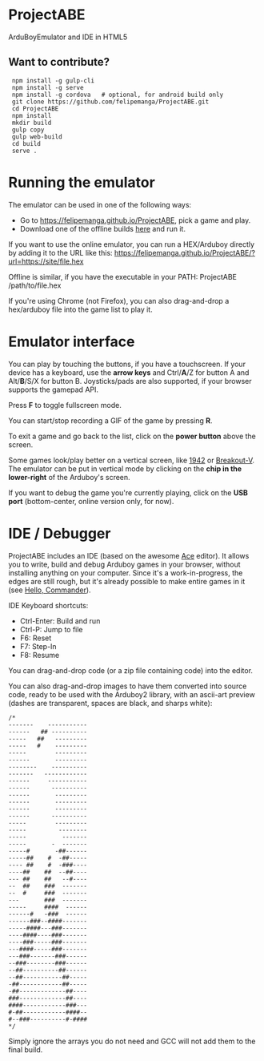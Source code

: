 # ProjectABE
ArduBoyEmulator and IDE in HTML5

## Want to contribute?

     npm install -g gulp-cli
     npm install -g serve
     npm install -g cordova   # optional, for android build only
     git clone https://github.com/felipemanga/ProjectABE.git
     cd ProjectABE
     npm install
     mkdir build
     gulp copy
     gulp web-build
     cd build
     serve .

     
# Running the emulator

The emulator can be used in one of the following ways:
- Go to https://felipemanga.github.io/ProjectABE, pick a game and play.
- Download one of the offline builds [here](https://github.com/felipemanga/ProjectABE/releases) and run it.

If you want to use the online emulator, you can run a HEX/Arduboy directly by adding it to the URL like this:
https://felipemanga.github.io/ProjectABE/?url=https://site/file.hex

Offline is similar, if you have the executable in your PATH:
ProjectABE /path/to/file.hex

If you're using Chrome (not Firefox), you can also drag-and-drop a hex/arduboy file into the game list to play it.


# Emulator interface

You can play by touching the buttons, if you have a touchscreen. If your device has a keyboard, use the **arrow keys** and Ctrl/**A**/Z for button A and Alt/**B**/S/X for button B. Joysticks/pads are also supported, if your browser supports the gamepad API.

Press **F** to toggle fullscreen mode.

You can start/stop recording a GIF of the game by pressing **R**.

To exit a game and go back to the list, click on the **power button** above the screen.

Some games look/play better on a vertical screen, like [1942](https://felipemanga.github.io/ProjectABE/?url=https://raw.githubusercontent.com/eried/ArduboyCollection/master/Arcade%2F1943%2F1943.hex) or [Breakout-V](https://felipemanga.github.io/ProjectABE/?url=http://www.crait.net/arduboy/breakoutv/app.hex). The emulator can be put in vertical mode by clicking on the **chip in the lower-right** of the Arduboy's screen.

If you want to debug the game you're currently playing, click on the **USB port** (bottom-center, online version only, for now).


# IDE / Debugger

ProjectABE includes an IDE (based on the awesome [Ace](https://ace.c9.io) editor). It allows you to write, build and debug Arduboy games in your browser, without installing anything on your computer. Since it's a work-in-progress, the edges are still rough, but it's already possible to make entire games in it (see [Hello, Commander](https://felipemanga.github.io/ProjectABE/?url=https://github.com/felipemanga/HelloCommander)).

IDE Keyboard shortcuts:
- Ctrl-Enter: Build and run
- Ctrl-P: Jump to file
- F6: Reset
- F7: Step-In
- F8: Resume

You can drag-and-drop code (or a zip file containing code) into the editor. 

You can also drag-and-drop images to have them converted into source code, ready to be used with the Arduboy2 library, with an ascii-art preview (dashes are transparent, spaces are black, and sharps white):

```
/*
-------    -----------
------   ## ----------
-----   ##   ---------
-----   #    ---------
-----        ---------
------       ---------
--------    ----------
-------   ------------
------     -----------
------      ----------
------       ---------
------       ---------
------       ---------
------      ----------
-----        ---------
-----         --------
-----          -------
-----       -  -------
-----#       -##------
-----##    #  -##-----
---- ##    #  -###----
----##    ##  --##----
--- ##    ##   --#----
--  ##    ###  -------
--  #     ###  -------
---       ###  -------
-----     ####  ------
------#   -###  ------
------###--####-------
-----####---###-------
----####----###-------
----###-----###-------
---####-----###-------
---###-------###------
--###--------###------
--##----------##------
--##-----------##-----
-##------------##-----
-##-------------##----
###-------------##----
####------------###---
#-##------------####--
#--###----------#-####
*/

```

Simply ignore the arrays you do not need and GCC will not add them to the final build.
